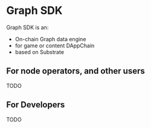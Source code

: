 # Graph SDK

Graph SDK is an:

- On-chain Graph data engine
- for game or content DAppChain
- based on Substrate

## For node operators, and other users

TODO

## For Developers

TODO